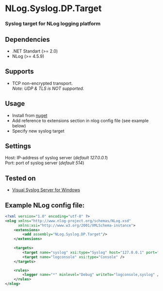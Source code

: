 # NLog.Syslog.DP.Target

### Syslog target for NLog logging platform

## Dependencies
+ .NET Standart (>= 2.0)
+ NLog (>= 4.5.9)

## Supports
+ TCP non-encrypted transport.<br />
_Note: UDP & TLS is NOT supported._

## Usage
+ Install from [nuget](https://www.nuget.org/packages/NLog.Syslog.DP.Target/)
+ Add reference to extensions section in nlog config file (see example below)
+ Specify new syslog target

## Settings
Host: IP-address of syslog server (_default 127.0.0.1_)  
Port: port of syslog server (_default 514_)

## Tested on
+ [Visual Syslog Server for Windows](http://maxbelkov.github.io/visualsyslog/)

## Example NLog config file:
```xml
<?xml version="1.0" encoding="utf-8" ?>
<nlog xmlns="http://www.nlog-project.org/schemas/NLog.xsd"
      xmlns:xsi="http://www.w3.org/2001/XMLSchema-instance">
	<extensions>
		<add assembly="NLog.Syslog.DP.Target"/>
	</extensions>
	
	<targets>
		<target name="syslog" xsi:type="Syslog" host="127.0.0.1" port="514" />
		<target name="logconsole" xsi:type="Console" />
	</targets>

	<rules>
		<logger name="*" minlevel="Debug" writeTo="logconsole,syslog" />
	</rules>
</nlog>
```
